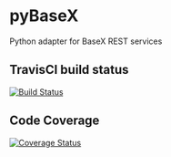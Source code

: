 pyBaseX
=======

Python adapter for BaseX REST services

## TravisCI build status

[![Build Status](https://travis-ci.org/lucalianas/pyBaseX.svg?branch=master)](https://travis-ci.org/lucalianas/pyBaseX)

## Code Coverage

[![Coverage Status](https://coveralls.io/repos/lucalianas/pyBaseX/badge.png?branch=master)](https://coveralls.io/r/lucalianas/pyBaseX?branch=master)
